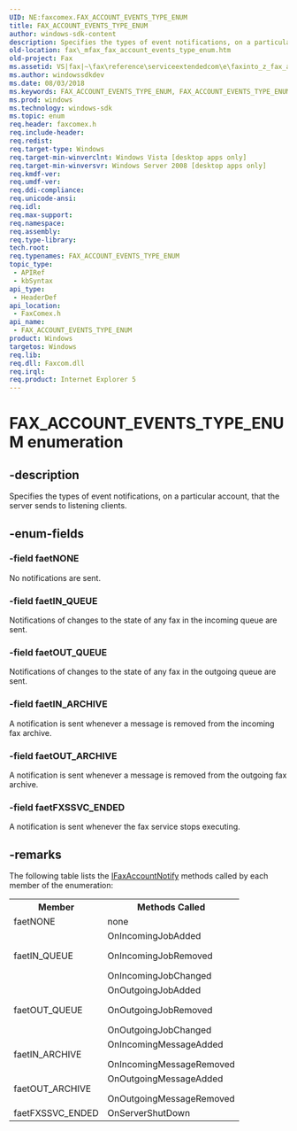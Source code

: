```yaml
---
UID: NE:faxcomex.FAX_ACCOUNT_EVENTS_TYPE_ENUM
title: FAX_ACCOUNT_EVENTS_TYPE_ENUM
author: windows-sdk-content
description: Specifies the types of event notifications, on a particular account, that the server sends to listening clients.
old-location: fax\_mfax_fax_account_events_type_enum.htm
old-project: Fax
ms.assetid: VS|fax|~\fax\reference\serviceextendedcom\e\faxinto_z_fax_account_events_type_enum.htm
ms.author: windowssdkdev
ms.date: 08/03/2018
ms.keywords: FAX_ACCOUNT_EVENTS_TYPE_ENUM, FAX_ACCOUNT_EVENTS_TYPE_ENUM enumeration [Fax Service], _mfax_fax_account_events_type_enum, faetFXSSVC_ENDED, faetIN_ARCHIVE, faetIN_QUEUE, faetNONE, faetOUT_ARCHIVE, faetOUT_QUEUE, fax._mfax_fax_account_events_type_enum, faxcomex/FAX_ACCOUNT_EVENTS_TYPE_ENUM, faxcomex/faetFXSSVC_ENDED, faxcomex/faetIN_ARCHIVE, faxcomex/faetIN_QUEUE, faxcomex/faetNONE, faxcomex/faetOUT_ARCHIVE, faxcomex/faetOUT_QUEUE
ms.prod: windows
ms.technology: windows-sdk
ms.topic: enum
req.header: faxcomex.h
req.include-header: 
req.redist: 
req.target-type: Windows
req.target-min-winverclnt: Windows Vista [desktop apps only]
req.target-min-winversvr: Windows Server 2008 [desktop apps only]
req.kmdf-ver: 
req.umdf-ver: 
req.ddi-compliance: 
req.unicode-ansi: 
req.idl: 
req.max-support: 
req.namespace: 
req.assembly: 
req.type-library: 
tech.root: 
req.typenames: FAX_ACCOUNT_EVENTS_TYPE_ENUM
topic_type:
 - APIRef
 - kbSyntax
api_type:
 - HeaderDef
api_location:
 - FaxComex.h
api_name:
 - FAX_ACCOUNT_EVENTS_TYPE_ENUM
product: Windows
targetos: Windows
req.lib: 
req.dll: Faxcom.dll
req.irql: 
req.product: Internet Explorer 5
---
```


# FAX_ACCOUNT_EVENTS_TYPE_ENUM enumeration


## -description


Specifies the types of event notifications, on a particular account, that the server sends to listening clients.


## -enum-fields




### -field faetNONE

No notifications are sent.


### -field faetIN_QUEUE

Notifications of changes to the state of any fax in the incoming queue are sent.


### -field faetOUT_QUEUE

Notifications of changes to the state of any fax in the outgoing queue are sent.


### -field faetIN_ARCHIVE

A notification is sent whenever a message is removed from the incoming fax archive.


### -field faetOUT_ARCHIVE

A notification is sent whenever a message is removed from the outgoing fax archive.


### -field faetFXSSVC_ENDED

A notification is sent whenever the fax service stops executing.


## -remarks



The following table lists the <a href="https://msdn.microsoft.com/en-us/library/Aa359031(v=VS.85).aspx">IFaxAccountNotify</a> methods called by each member of the enumeration:


<table class="clsStd">
<tr>
<th>Member</th>
<th>Methods Called</th>
</tr>
<tr>
<td>faetNONE</td>
<td>none</td>
</tr>
<tr>
<td>faetIN_QUEUE</td>
<td>OnIncomingJobAdded</p>OnIncomingJobRemoved</p>OnIncomingJobChanged</td>
</tr>
<tr>
<td>faetOUT_QUEUE</td>
<td>OnOutgoingJobAdded</p>OnOutgoingJobRemoved</p>OnOutgoingJobChanged</td>
</tr>
<tr>
<td>faetIN_ARCHIVE</td>
<td>OnIncomingMessageAdded</p>OnIncomingMessageRemoved</td>
</tr>
<tr>
<td>faetOUT_ARCHIVE</td>
<td>OnOutgoingMessageAdded</p>OnOutgoingMessageRemoved</td>
</tr>
<tr>
<td>faetFXSSVC_ENDED</td>
<td>OnServerShutDown</td>
</tr>
</table>
 





